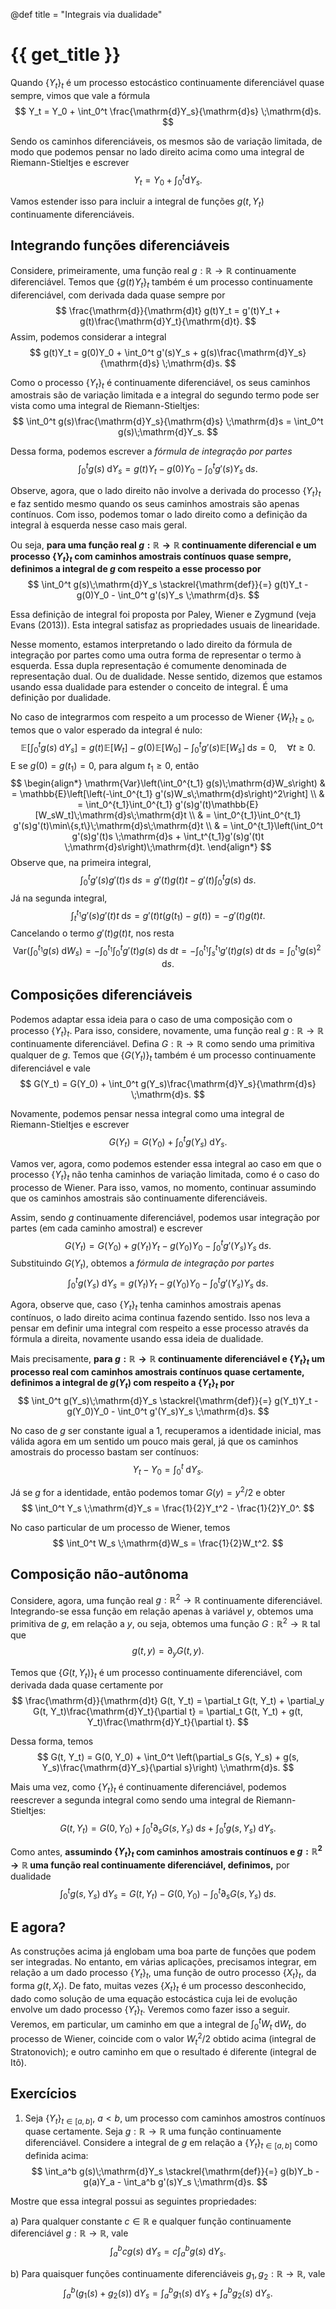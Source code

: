 @def title = "Integrais via dualidade"

# {{ get_title }}

Quando $\{Y_t\}_t$ é um processo estocástico continuamente diferenciável quase sempre, vimos que vale a fórmula
$$
Y_t = Y_0 + \int_0^t \frac{\mathrm{d}Y_s}{\mathrm{d}s} \;\mathrm{d}s.
$$

Sendo os caminhos diferenciáveis, os mesmos são de variação limitada, de modo que podemos pensar no lado direito acima como uma integral de Riemann-Stieltjes e escrever
$$
Y_t = Y_0 + \int_0^t \mathrm{d}Y_s.
$$

Vamos estender isso para incluir a integral de funções $g(t, Y_t)$ continuamente diferenciáveis.

## Integrando funções diferenciáveis

Considere, primeiramente, uma função real $g:\mathbb{R} \rightarrow\mathbb{R}$ continuamente diferenciável. Temos que $\{g(t)Y_t\}_t$ também é um processo continuamente diferenciável, com derivada dada quase sempre por
$$
\frac{\mathrm{d}}{\mathrm{d}t} g(t)Y_t = g'(t)Y_t + g(t)\frac{\mathrm{d}Y_t}{\mathrm{d}t}.
$$
Assim, podemos considerar a integral
$$
g(t)Y_t = g(0)Y_0 + \int_0^t g'(s)Y_s + g(s)\frac{\mathrm{d}Y_s}{\mathrm{d}s} \;\mathrm{d}s.
$$

Como o processo $\{Y_t\}_t$ é continuamente diferenciável, os seus caminhos amostrais são de variação limitada e a integral do segundo termo pode ser vista como uma integral de Riemann-Stieltjes:
$$
\int_0^t g(s)\frac{\mathrm{d}Y_s}{\mathrm{d}s} \;\mathrm{d}s = \int_0^t g(s)\;\mathrm{d}Y_s.
$$

Dessa forma, podemos escrever a *fórmula de integração por partes*
$$
\int_0^t g(s)\;\mathrm{d}Y_s = g(t)Y_t - g(0)Y_0 - \int_0^t g'(s)Y_s \;\mathrm{d}s.
$$

Observe, agora, que o lado direito não involve a derivada do processo $\{Y_t\}_t$ e faz sentido mesmo quando os seus caminhos amostrais são apenas contínuos. Com isso, podemos tomar o lado direito como a definição da integral à esquerda nesse caso mais geral.

Ou seja, **para uma função real $g:\mathbb{R}\rightarrow \mathbb{R}$ continuamente diferencial e um processo $\{Y_t\}_t$ com caminhos amostrais contínuos quase sempre, definimos a integral de $g$ com respeito a esse processo por**
$$
\int_0^t g(s)\;\mathrm{d}Y_s \stackrel{\mathrm{def}}{=} g(t)Y_t - g(0)Y_0 - \int_0^t g'(s)Y_s \;\mathrm{d}s.
$$

Essa definição de integral foi proposta por Paley, Wiener e Zygmund (veja Evans (2013)). Esta integral satisfaz as propriedades usuais de linearidade.

Nesse momento, estamos interpretando o lado direito da fórmula de integração por partes como uma outra forma de representar o termo à esquerda. Essa dupla representação é comumente denominada de representação dual. Ou de dualidade. Nesse sentido, dizemos que estamos usando essa dualidade para estender o conceito de integral. É uma definição por dualidade.

No caso de integrarmos com respeito a um processo de Wiener $\{W_t\}_{t\geq 0}$, temos que o valor esperado da integral é nulo:
$$
\mathbb{E}\left[\int_0^t g(s)\;\mathrm{d}Y_s\right] = g(t)\mathbb{E}[W_t] - g(0)\mathbb{E}[W_0] - \int_0^t g'(s)\mathbb{E}[W_s] \;\mathrm{d}s = 0, \quad \forall t \geq 0.
$$
E se $g(0) = g(t_1) = 0$, para algum $t_1 \geq 0$, então
$$
\begin{align*}
\mathrm{Var}\left(\int_0^{t_1} g(s)\;\mathrm{d}W_s\right) & = \mathbb{E}\left[\left(-\int_0^{t_1} g'(s)W_s\;\mathrm{d}s\right)^2\right] \\
& = \int_0^{t_1}\int_0^{t_1} g'(s)g'(t)\mathbb{E}[W_sW_t]\;\mathrm{d}s\;\mathrm{d}t \\
& = \int_0^{t_1}\int_0^{t_1} g'(s)g'(t)\min\{s,t\}\;\mathrm{d}s\;\mathrm{d}t \\
& = \int_0^{t_1}\left(\int_0^t g'(s)g'(t)s \;\mathrm{d}s + \int_t^{t_1}g'(s)g'(t)t \;\mathrm{d}s\right)\;\mathrm{d}t.
\end{align*}
$$
Observe que, na primeira integral,
$$
\int_0^t g'(s)g'(t)s \;\mathrm{d}s = g'(t)g(t)t - g'(t)\int_0^t g(s)\;\mathrm{d}s.
$$
Já na segunda integral,
$$
\int_t^{t_1}g'(s)g'(t)t \;\mathrm{d}s = g'(t)t(g(t_1) - g(t)) = - g'(t)g(t)t.
$$
Cancelando o termo $g'(t)g(t)t$, nos resta
$$
\mathrm{Var}\left(\int_0^{t_1} g(s)\;\mathrm{d}W_s\right) = -\int_0^{t_1} \int_0^t g'(t)g(s)\;\mathrm{d}s\;\mathrm{d}t = - \int_0^{t_1}\int_s^{t_1} g'(t)g(s) \;\mathrm{d}t\;\mathrm{d}s = \int_0^{t_1} g(s)^2\;\mathrm{d}s.
$$

## Composições diferenciáveis

Podemos adaptar essa ideia para o caso de uma composição com o processo $\{Y_t\}_t$. Para isso, considere, novamente, uma função real $g:\mathbb{R} \rightarrow\mathbb{R}$ continuamente diferenciável. Defina $G:\mathbb{R} \rightarrow\mathbb{R}$ como sendo uma primitiva qualquer de $g$. Temos que $\{G(Y_t)\}_t$ também é um processo continuamente diferenciável e vale
$$
G(Y_t) = G(Y_0) + \int_0^t g(Y_s)\frac{\mathrm{d}Y_s}{\mathrm{d}s} \;\mathrm{d}s.
$$

Novamente, podemos pensar nessa integral como uma integral de Riemann-Stieltjes e escrever
$$
G(Y_t) = G(Y_0) + \int_0^t g(Y_s) \;\mathrm{d}Y_s.
$$

Vamos ver, agora, como podemos estender essa integral ao caso em que o processo $\{Y_t\}_t$ não tenha caminhos de variação limitada, como é o caso do processo de Wiener. Para isso, vamos, no momento, continuar assumindo que os caminhos amostrais são continuamente diferenciáveis.

Assim, sendo $g$ continuamente diferenciável, podemos usar integração por partes (em cada caminho amostral) e escrever
$$
G(Y_t) = G(Y_0) + g(Y_t)Y_t - g(Y_0)Y_0 - \int_0^t g'(Y_s)Y_s \;\mathrm{d}s.
$$
Substituindo $G(Y_t)$, obtemos a *fórmula de integração por partes*
$$
\int_0^t g(Y_s) \;\mathrm{d}Y_s = g(Y_t)Y_t - g(Y_0)Y_0 - \int_0^t g'(Y_s)Y_s \;\mathrm{d}s.
$$

Agora, observe que, caso $\{Y_t\}_t$ tenha caminhos amostrais apenas contínuos, o lado direito acima continua fazendo sentido. Isso nos leva a pensar em definir uma integral com respeito a esse processo através da fórmula a direita, novamente usando essa ideia de dualidade.

Mais precisamente, **para $g:\mathbb{R}\rightarrow \mathbb{R}$ continuamente diferenciável e $\{Y_t\}_t$ um processo real com caminhos amostrais contínuos quase certamente, definimos a integral de $g(Y_t)$ com respeito a $\{Y_t\}_t$ por**
$$
\int_0^t g(Y_s)\;\mathrm{d}Y_s \stackrel{\mathrm{def}}{=} g(Y_t)Y_t - g(Y_0)Y_0 - \int_0^t g'(Y_s)Y_s \;\mathrm{d}s.
$$

No caso de $g$ ser constante igual a $1$, recuperamos a identidade inicial, mas válida agora em um sentido um pouco mais geral, já que os caminhos amostrais do processo bastam ser contínuos:
$$
Y_t - Y_0 = \int_0^t \;\mathrm{d}Y_s.
$$

Já se $g$ for a identidade, então podemos tomar $G(y) = y^2/2$ e obter
$$
\int_0^t Y_s \;\mathrm{d}Y_s = \frac{1}{2}Y_t^2 - \frac{1}{2}Y_0^.
$$

No caso particular de um processo de Wiener, temos
$$
\int_0^t W_s \;\mathrm{d}W_s = \frac{1}{2}W_t^2.
$$

## Composição não-autônoma

Considere, agora, uma função real $g:\mathbb{R}^2 \rightarrow\mathbb{R}$ continuamente diferenciável. Integrando-se essa função em relação apenas à variável $y$, obtemos uma primitiva de $g$, em relação a $y$, ou seja, obtemos uma função $G:\mathbb{R}^2 \rightarrow \mathbb{R}$ tal que
$$
g(t, y) = \partial_y G(t, y).
$$

Temos que $\{G(t, Y_t)\}_t$ é um processo continuamente diferenciável, com derivada dada quase certamente por
$$
\frac{\mathrm{d}}{\mathrm{d}t} G(t, Y_t) = \partial_t G(t, Y_t) + \partial_y G(t, Y_t)\frac{\mathrm{d}Y_t}{\partial t} = \partial_t G(t, Y_t) + g(t, Y_t)\frac{\mathrm{d}Y_t}{\partial t}.
$$

Dessa forma, temos
$$
G(t, Y_t) = G(0, Y_0) + \int_0^t \left(\partial_s G(s, Y_s) + g(s, Y_s)\frac{\mathrm{d}Y_s}{\partial s}\right) \;\mathrm{d}s.
$$

Mais uma vez, como $\{Y_t\}_t$ é continuamente diferenciável, podemos reescrever a segunda integral como sendo uma integral de Riemann-Stieltjes:
$$
G(t, Y_t) = G(0, Y_0) + \int_0^t \partial_s G(s, Y_s) \;\mathrm{d}s + \int_0^t g(s, Y_s)\;\mathrm{d}Y_s.
$$

Como antes, **assumindo $\{Y_t\}_t$ com caminhos amostrais contínuos e $g:\mathbb{R}^2 \rightarrow\mathbb{R}$ uma função real continuamente diferenciável, definimos,** por dualidade
$$
\int_0^t g(s, Y_s)\;\mathrm{d}Y_s = G(t, Y_t) - G(0, Y_0) - \int_0^t \partial_s G(s, Y_s) \;\mathrm{d}s.
$$

## E agora?

As construções acima já englobam uma boa parte de funções que podem ser integradas. No entanto, em várias aplicações, precisamos integrar, em relação a um dado processo $\{Y_t\}_t$, uma função de outro processo $\{X_t\}_t$, da forma $g(t, X_t)$. De fato, muitas vezes $\{X_t\}_t$ é um processo desconhecido, dado como solução de uma equação estocástica cuja lei de evolução envolve um dado processo $\{Y_t\}_t$. Veremos como fazer isso a seguir. Veremos, em particular, um caminho em que a integral de $\int_0^t W_t \;\mathrm{d}W_t$, do processo de Wiener, coincide com o valor $W_t^2/2$ obtido acima (integral de Stratonovich); e outro caminho em que o resultado é diferente (integral de Itô).

## Exercícios

1. Seja $\{Y_t\}_{t \in [a,b]}$, $a < b$, um processo com caminhos amostros contínuos quase certamente. Seja $g:\mathbb{R}\rightarrow \mathbb{R}$ uma função continuamente diferenciável. Considere a integral de $g$ em relação a $\{Y_t\}_{t\in [a,b]}$ como definida acima:
$$
\int_a^b g(s)\;\mathrm{d}Y_s \stackrel{\mathrm{def}}{=} g(b)Y_b - g(a)Y_a - \int_a^b g'(s)Y_s \;\mathrm{d}s.
$$

Mostre que essa integral possui as seguintes propriedades:

a) Para qualquer constante $c\in\mathbb{R}$ e qualquer função continuamente diferenciável $g:\mathbb{R}\rightarrow\mathbb{R}$, vale
$$
\int_a^b c g(s)\;\mathrm{d}Y_s = c\int_a^b g(s)\;\mathrm{d}Y_s.
$$

b) Para quaisquer funções continuamente diferenciáveis $g_1, g_2:\mathbb{R} \rightarrow \mathbb{R}$, vale
$$
\int_a^b (g_1(s) + g_2(s)) \;\mathrm{d}Y_s = \int_a^b g_1(s) \;\mathrm{d}Y_s + \int_a^b g_2(s) \;\mathrm{d}Y_s.
$$
